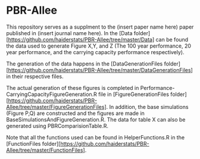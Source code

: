 # PBR-Allee

This repository serves as a supplment to the (insert paper name here) paper published in (insert journal name here). In the [Data folder][https://github.com/haiderstats/PBR-Allee/tree/master/Data] can be found the data used to generate Figure X,Y, and Z (The 100 year performance, 20 year performance, and the carrying capacity performance respectively). 

The generation of the data happens in the [DataGenerationFiles folder][https://github.com/haiderstats/PBR-Allee/tree/master/DataGenerationFiles] in their respective files.

The actual generation of these figures is completed in Performance-CarryingCapacityFigureGeneration.R file in  [FigureGenerationFiles folder][https://github.com/haiderstats/PBR-Allee/tree/master/FigureGenerationFiles]. In addition, the base simulations (Figure P,Q) are constructed and the figures are made in BaseSimulationsAndFigureGeneration.R. The data for table X can also be generated using PBRComparisionTable.R.

Note that all the functions used can be found in HelperFunctions.R in the [FunctionFiles folder][https://github.com/haiderstats/PBR-Allee/tree/master/FunctionFiles].

